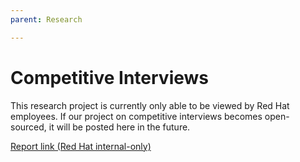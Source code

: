 ```yaml
---
parent: Research

---
```

# Competitive Interviews

This research project is currently only able to be viewed by Red Hat employees. If our project on competitive interviews becomes open-sourced, it will be posted here in the future.

[Report link (Red Hat internal-only)](https://docs.google.com/document/d/1pPyK0efwbx45MPbb1xXDF08li0ykAxMk-9Ml6UBBpoQ/edit?usp=sharing)
